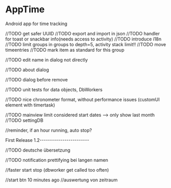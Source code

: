 # AppTime

Android app for time tracking

//TODO get safer UUID
//TODO export and import in json
//TODO handler for toast or snackbar info(needs access to activity)
//TODO introduce i18n
//TODO limit groups in groups to depth=5, activity stack limit!!
//TODO move timeentries
//TODO mark item as standard for this group

//TODO edit name in dialog not directly

//TODO about dialog

//TODO dialog before remove

//TODO unit tests for data objects, DbWorkers

//TODO nice chronometer format, without performance issues (customUI element with timertask)

//TODO mainview limit considered start dates --> only show last month
//TODO settingDB

//reminder, if an hour running, auto stop?

First Release 1.2------------------------

//TODO deutsche übersetzung

//TODO notification prettifying bei langen namen

//faster start stop (dbworker get called too often)

//start btn 10 minutes ago
//auswertung von zeitraum



